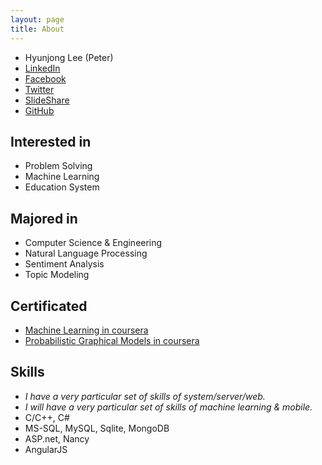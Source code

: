 ```yaml
---
layout: page
title: About
---
```


* Hyunjong Lee (Peter)
* [LinkedIn]
* [Facebook]
* [Twitter]
* [SlideShare]
* [GitHub]


## Interested in

* Problem Solving
* Machine Learning
* Education System


## Majored in

* Computer Science & Engineering
* Natural Language Processing
* Sentiment Analysis
* Topic Modeling


## Certificated

* [Machine Learning in coursera]
* [Probabilistic Graphical Models in coursera]


## Skills

* *I have a very particular set of skills of system/server/web.*
* *I will have a very particular set of skills of machine learning & mobile.*
* C/C++, C#
* MS-SQL, MySQL, Sqlite, MongoDB
* ASP.net, Nancy
* AngularJS


[LinkedIn]: https://www.linkedin.com/pub/hyunjong-lee
[Facebook]: https://www.facebook.com/hyunjong.lee.s
[Twitter]: https://www.twitter.com/hyunjonglees
[SlideShare]: http://www.slideshare.net/hyunjonglees
[GitHub]: https://github.com/hyunjong-lee
[Machine Learning in coursera]: /assets/pdf/ml-coursera.pdf
[Probabilistic Graphical Models in coursera]: /assets/pdf/pgm-coursera.pdf


